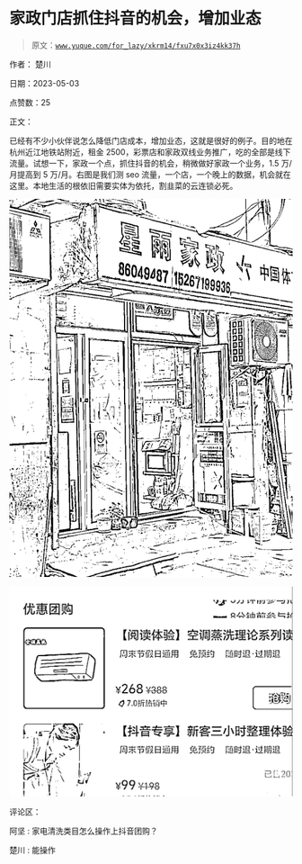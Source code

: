 # 家政门店抓住抖音的机会，增加业态

> 原文：[`www.yuque.com/for_lazy/xkrm14/fxu7x0x3iz4kk37h`](https://www.yuque.com/for_lazy/xkrm14/fxu7x0x3iz4kk37h)

作者： 楚川

日期：2023-05-03

点赞数：25

正文：

已经有不少小伙伴说怎么降低门店成本，增加业态，这就是很好的例子。目的地在杭州近江地铁站附近，租金 2500，彩票店和家政双线业务推广，吃的全部是线下流量。试想一下，家政一个点，抓住抖音的机会，稍微做好家政一个业务，1.5 万/月提高到 5 万/月。右图是我们测 seo 流量，一个店，一个晚上的数据，机会就在这里。本地生活的根依旧需要实体为依托，割韭菜的云连锁必死。

![](img/576d9224336e752be555f2a5297b2f36.png)  

![](img/11a7d17c597de379dec4e3d6653f5ebd.png)  

评论区：

阿坚 : 家电清洗类目怎么操作上抖音团购？

楚川 : 能操作




